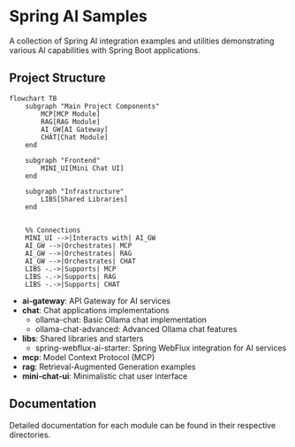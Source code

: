 # Spring AI Samples

A collection of Spring AI integration examples and utilities demonstrating various AI capabilities with Spring Boot
applications.

## Project Structure

```mermaid
flowchart TB
    subgraph "Main Project Components"
        MCP[MCP Module]
        RAG[RAG Module]
        AI_GW[AI Gateway]
        CHAT[Chat Module]
    end

    subgraph "Frontend"
        MINI_UI[Mini Chat UI]
    end

    subgraph "Infrastructure"
        LIBS[Shared Libraries]
    end


    %% Connections
    MINI_UI -->|Interacts with| AI_GW
    AI_GW -->|Orchestrates| MCP
    AI_GW -->|Orchestrates| RAG
    AI_GW -->|Orchestrates| CHAT
    LIBS -.->|Supports| MCP
    LIBS -.->|Supports| RAG
    LIBS -.->|Supports| CHAT
```

- **ai-gateway**: API Gateway for AI services
- **chat**: Chat applications implementations
    - ollama-chat: Basic Ollama chat implementation
    - ollama-chat-advanced: Advanced Ollama chat features
- **libs**: Shared libraries and starters
    - spring-webflux-ai-starter: Spring WebFlux integration for AI services
- **mcp**: Model Context Protocol (MCP)
- **rag**: Retrieval-Augmented Generation examples
- **mini-chat-ui**: Minimalistic chat user interface

## Documentation

Detailed documentation for each module can be found in their respective directories.


